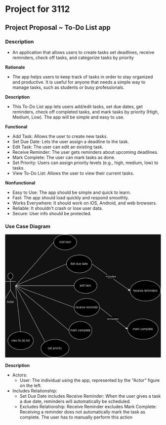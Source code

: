 # Project for 3112

## Project Proposal ~ To-Do List app

### Description
- An application that allows users to create tasks set deadlines, receive reminders, check off tasks, and categorize tasks by priority

**Rationale**
- The app helps users to keep track of tasks in order to stay organized and productive. It is useful for anyone that needs a simple way to manage tasks, such as students or busy professionals.

**Description**
- This To-Do List app lets users add/edit tasks, set due dates, get reminders, check off completed tasks, and mark tasks by priority (High, Medium, Low). The app will be simple and easy to use.


**Functional**
  - Add Task: Allows the user to create new tasks.
  - Set Due Date: Lets the user assign a deadline to the task.
  - Edit Task: The user can edit an existing task.
  - Receive Reminder: The user gets reminders about upcoming deadlines.
  - Mark Complete: The user can mark tasks as done.
  - Set Priority: Users can assign priority levels (e.g., high, medium, low) to tasks.
  -  View To-Do List: Allows the user to view their current tasks.


**Nonfunctional**
  - Easy to Use: The app should be simple and quick to learn.
  - Fast: The app should load quickly and respond smoothly.
  - Works Everywhere: It should work on iOS, Android, and web browsers.
  - Reliable: It shouldn’t crash or lose user data.
  - Secure: User info should be protected.


### Use Case Diagram


![Diagram pic](usecasediagram.jpg)

**Description** 
- Actors:
  - User: The individual using the app, represented by the "Actor" figure on the left.
- Includes Relationship:
  - Set Due Date includes Receive Reminder: When the user gives a task a due date, reminders will automatically be scheduled.
  - Excludes Relationship:
        Receive Reminder excludes Mark Complete: Receiving a reminder does not automatically mark the task as complete. The user has to manually perform this action
